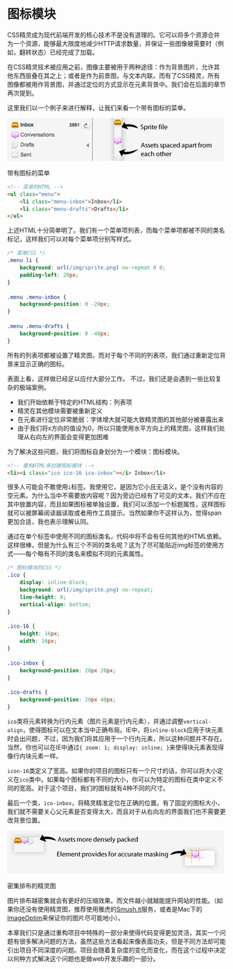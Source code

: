 # 图标模块

CSS精灵成为现代前端开发的核心技术不是没有道理的。它可以将多个资源合并为一个资源，能够最大限度地减少HTTP请求数量，并保证一些图像被需要时（例如，翻转状态）已经完成了加载。

在CSS精灵技术被应用之前，图像主要被用于两种途径：作为背景图片，允许其他东西层叠在其之上；或者是作为前景图，与文本内联。而有了CSS精灵，所有图像都被用作背景图，并通过定位的方式显示在元素背景中。我们会在后面的章节再次提到。

这里我们以一个例子来进行解释，让我们来看一个带有图标的菜单。

![菜单](../assets/16-1.png)

带有图标的菜单

```html
<!-- 菜单的HTML -->
<ul class="menu">
    <li class="menu-inbox">Inbox</li>
    <li class="menu-drafts">Drafts</li>
</ul>
```

上述HTML十分简单明了。我们有一个菜单项列表，而每个菜单项都被不同的类名标记，这样我们可以对每个菜单项分别写样式。

```css
/* 菜单CSS */
.menu li {
    background: url(/img/sprite.png) no-repeat 0 0;
    padding-left: 20px;
}

.menu .menu-inbox {
    background-position: 0 -20px;
}

.menu .menu-drafts {
    background-position: 0 -40px;
}
```

所有的列表项都被设置了精灵图，而对于每个不同的列表项，我们通过重新定位背景来显示正确的图标。

表面上看，这样做已经足以应付大部分工作。 不过，我们还是会遇到一些比较复杂的极端案例。

* 我们开始依赖于特定的HTML结构：列表项
* 精灵在其他模块需要被重新定义
* 在元素进行定位非常脆弱：字体增大就可能大致精灵图的其他部分被暴露出来
* 由于我们将x方向的值设为0，所以只能使用水平方向上的精灵图，这样我们处理从右向左的界面会变得更加困难

为了解决这些问题，我们将图标自身划分为一个模块：图标模块。

```html
<!-- 重构HTML来创建图标模块 -->
<li><i class="ico ico-16 ico-inbox"></i> Inbox</li>
```

很多人可能会不敢使用`i`标签。我使用它，是因为它小且无语义，是个没有内容的空元素。为什么当中不需要放内容呢？因为旁边已经有了可见的文本，我们不应在其中放置内容，而且如果图标被单独设置，我们可以添加一个标题属性，这样图标就可以被屏幕阅读器读取或者用作工具提示。当然如果你不这样认为，觉得span更加合适，我也表示理解认同。

通过在单个标签中使用不同的图标类名，代码中将不会有任何其他的HTML依赖。这样很棒，但是为什么有三个不同的类名呢？这为了尽可能贴近img标签的使用方式——每个略有不同的类名来模拟不同的元素属性。

```css
/* 图标模块的CSS */
.ico {
    display: inline-block;
    background: url(/img/sprite.png) no-repeat;
    line-height: 0;
    vertical-align: bottom;
}

.ico-16 {
    height: 16px;
    width: 16px;
}

.ico-inbox {
    background-position: 20px 20px;
}

.ico-drafts {
    background-position: 20px 40px;
}
```

`ico`类将元素转换为行内元素（图片元素是行内元素），并通过调整`vertical-align`，使得图标可以在文本当中正确布局。IE中，将`inline-block`应用于块元素时会出问题，不过，因为我们将其应用于一个行内元素，所以这种问题并不存在。当然，你也可以在IE中通过`{ zoom: 1; display: inline; }`来使得块元素表现得像行内块元素一样。

`icon-16`类定义了宽高。如果你的项目的图标只有一个尺寸的话，你可以将大小定义在`ico`类中。如果每个图标都有不同的大小，你可以为特定的图标在类中定义不同的宽高。对于这个项目，我们的图标就有4种不同的尺寸。

最后一个类，`ico-inbox`，将精灵精准定位在正确的位置。有了固定的图标大小，我们就不需要关心父元素是否变得太大，而且对于从右向左的界面我们也不需要更改背景位置。

![密集排布的精灵图](../assets/16-2.png)

密集排布的精灵图

图片排布越密集就会有更好的压缩效果。而文件越小就越能提升网站的性能。（如果你还没有使用精灵图，推荐使用雅虎的[Smush.it](http://www.smushit.com/ysmush.it/)服务，或者是Mac下的[ImageOptim](http://imageoptim.pornel.net/)来保证你的图片尽可能地小）。

本章我们只是通过重构项目中特殊的一部分来使得代码变得更加灵活，其实一个问题有很多解决问题的方法，虽然这些方法看起来像表面功夫，但是不同方法却可能引出项目不同深度的问题。项目会随着复杂度的变化而变化，而在这个过程中决定以何种方式解决这个问题也是做web开发乐趣的一部分。

